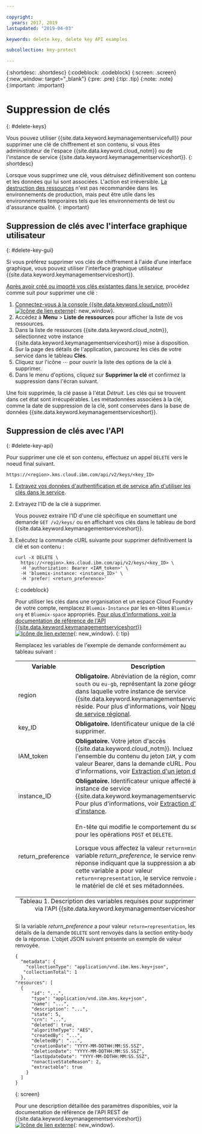 ```yaml
---

copyright:
  years: 2017, 2019
lastupdated: "2019-04-03"

keywords: delete key, delete key API examples

subcollection: key-protect

---
```


{:shortdesc: .shortdesc}
{:codeblock: .codeblock}
{:screen: .screen}
{:new_window: target="_blank"}
{:pre: .pre}
{:tip: .tip}
{:note: .note}
{:important: .important}

# Suppression de clés
{: #delete-keys}

Vous pouvez utiliser {{site.data.keyword.keymanagementservicefull}} pour supprimer une clé de chiffrement et son contenu, si vous êtes administrateur de l'espace {{site.data.keyword.cloud_notm}} ou de l'instance de service {{site.data.keyword.keymanagementserviceshort}}.
{: shortdesc}

Lorsque vous supprimez une clé, vous détruisez définitivement son contenu et les données qui lui sont associées. L'action est irréversible. [La destruction des ressources](/docs/services/key-protect?topic=key-protect-security-and-compliance#data-deletion) n'est pas recommandée dans les environnements de production, mais peut être utile dans les environnements temporaires tels que les environnements de test ou d'assurance qualité.
{: important}

## Suppression de clés avec l'interface graphique utilisateur
{: #delete-key-gui}

Si vous préférez supprimer vos clés de chiffrement à l'aide d'une interface graphique, vous pouvez utiliser l'interface graphique utilisateur {{site.data.keyword.keymanagementserviceshort}}.

[Après avoir créé ou importé vos clés existantes dans le service](/docs/services/key-protect?topic=key-protect-create-root-keys), procédez comme suit pour supprimer une clé :

1. [Connectez-vous à la console {{site.data.keyword.cloud_notm}} ![Icône de lien externe](../../icons/launch-glyph.svg "Icône de lien externe")](https://{DomainName}/){: new_window}.
2. Accédez à **Menu** &gt; **Liste de ressources** pour afficher la liste de vos ressources.
3. Dans la liste de ressources {{site.data.keyword.cloud_notm}}, sélectionnez votre instance {{site.data.keyword.keymanagementserviceshort}} mise à disposition.
4. Sur la page des détails de l'application, parcourez les clés de votre service dans le tableau **Clés**.
5. Cliquez sur l'icône ⋯ pour ouvrir la liste des options de la clé à supprimer.
6. Dans le menu d'options, cliquez sur **Supprimer la clé** et confirmez la suppression dans l'écran suivant.

Une fois supprimée, la clé passe à l'état _Détruit_. Les clés qui se trouvent dans cet état sont irrécupérables. Les métadonnées associées à la clé, comme la date de suppression de la clé, sont conservées dans la base de données {{site.data.keyword.keymanagementserviceshort}}.

## Suppression de clés avec l'API
{: #delete-key-api}

Pour supprimer une clé et son contenu, effectuez un appel `DELETE` vers le noeud final suivant.

```
https://<region>.kms.cloud.ibm.com/api/v2/keys/<key_ID>
```

1. [Extrayez vos données d'authentification et de service afin d'utiliser les clés dans le service](/docs/services/key-protect?topic=key-protect-set-up-api).

2. Extrayez l'ID de la clé à supprimer.

    Vous pouvez extraire l'ID d'une clé spécifique en soumettant une demande `GET /v2/keys/` ou en affichant vos clés dans le tableau de bord {{site.data.keyword.keymanagementserviceshort}}.

3. Exécutez la commande cURL suivante pour supprimer définitivement la clé et son contenu :

    ```cURL
    curl -X DELETE \
      https://<region>.kms.cloud.ibm.com/api/v2/keys/<key_ID> \
      -H 'authorization: Bearer <IAM_token>' \
      -H 'bluemix-instance: <instance_ID>' \
      -H 'prefer: <return_preference>'
    ```
    {: codeblock}
  
    Pour utiliser les clés dans une organisation et un espace Cloud Foundry de votre compte, remplacez `Bluemix-Instance` par les en-têtes `Bluemix-org` et `Bluemix-space` appropriés. [Pour plus d'informations, voir la documentation de référence de l'API {{site.data.keyword.keymanagementserviceshort}} ![Icône de lien externe](../../icons/launch-glyph.svg "Icône de lien externe")](https://{DomainName}/apidocs/key-protect){: new_window}.
    {: tip}

    Remplacez les variables de l'exemple de demande conformément au tableau suivant :
    <table>
      <tr>
        <th>Variable</th>
        <th>Description</th>
      </tr>
      <tr>
        <td><varname>region</varname></td>
        <td><strong>Obligatoire.</strong> Abréviation de la région, comme <code>us-south</code> ou <code>eu-gb</code>, représentant la zone géographique dans laquelle votre instance de service {{site.data.keyword.keymanagementserviceshort}} réside. Pour plus d'informations, voir <a href="/docs/services/key-protect?topic=key-protect-regions#endpoints">Noeud final de service régional</a>.</td>
      </tr>
      <tr>
        <td><varname>key_ID</varname></td>
        <td><strong>Obligatoire.</strong> Identificateur unique de la clé à supprimer.</td>
      </tr>
      <tr>
        <td><varname>IAM_token</varname></td>
        <td><strong>Obligatoire.</strong> Votre jeton d'accès {{site.data.keyword.cloud_notm}}. Incluez l'ensemble du contenu du jeton <code>IAM</code>, y compris la valeur Bearer, dans la demande cURL. Pour plus d'informations, voir <a href="/docs/services/key-protect?topic=key-protect-retrieve-access-token">Extraction d'un jeton d'accès</a>.</td>
      </tr>
      <tr>
        <td><varname>instance_ID</varname></td>
        <td><strong>Obligatoire.</strong> Identificateur unique affecté à votre instance de service {{site.data.keyword.keymanagementserviceshort}}. Pour plus d'informations, voir <a href="/docs/services/key-protect?topic=key-protect-retrieve-instance-ID">Extraction d'un ID d'instance</a>.</td>
      </tr>
      <tr>
        <td><varname>return_preference</varname></td>
        <td><p>En-tête qui modifie le comportement du serveur pour les opérations <code>POST</code> et <code>DELETE</code>.</p><p>Lorsque vous affectez la valeur <code>return=minimal</code> à la variable <em>return_preference</em>, le service renvoie une réponse indiquant que la suppression a abouti. Si cette variable a pour valeur <code>return=representation</code>, le service renvoie à la fois le matériel de clé et ses métadonnées.</p></td>
      </tr>
      <caption style="caption-side:bottom;">Tableau 1. Description des variables requises pour supprimer des clés via l'API {{site.data.keyword.keymanagementserviceshort}}.</caption>
    </table>

    Si la variable _return_preference_ a pour valeur `return=representation`, les détails de la demande `DELETE` sont renvoyés dans la section entity-body de la réponse. L'objet JSON suivant présente un exemple de valeur renvoyée.
    ```
    {
      "metadata": {
        "collectionType": "application/vnd.ibm.kms.key+json",
       "collectionTotal": 1
      },
    "resources": [
      {
          "id": "...",
          "type": "application/vnd.ibm.kms.key+json",
          "name": "...",
          "description": "...",
          "state": 5,
          "crn": "...",
          "deleted": true,
          "algorithmType": "AES",
          "createdBy": "...",
          "deletedBy": "...",
          "creationDate": "YYYY-MM-DDTHH:MM:SS.SSZ",
          "deletionDate": "YYYY-MM-DDTHH:MM:SS.SSZ",
          "lastUpdateDate": "YYYY-MM-DDTHH:MM:SS.SSZ",
          "nonactiveStateReason": 2,
          "extractable": true
        }
      ]
    }
    ```
    {: screen}

    Pour une description détaillée des paramètres disponibles, voir la documentation de référence de l'API REST de {{site.data.keyword.keymanagementserviceshort}} [![Icône de lien externe](../../icons/launch-glyph.svg "Icône de lien externe")](https://{DomainName}/apidocs/key-protect){: new_window}.
